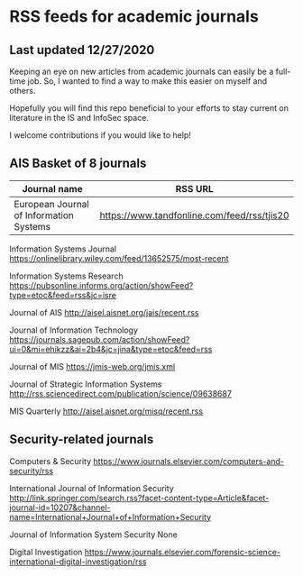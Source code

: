 # RSS feeds for academic journals
## Last updated 12/27/2020

Keeping an eye on new articles from academic journals can easily be a full-time job.  So, I wanted to find a way to make this easier on myself and others.

Hopefully you will find this repo beneficial to your efforts to stay current on literature in the IS and InfoSec space.

I welcome contributions if you would like to help!

## AIS Basket of 8 journals

Journal name | RSS URL
------------ | -------
European Journal of Information Systems | https://www.tandfonline.com/feed/rss/tjis20

Information Systems Journal
https://onlinelibrary.wiley.com/feed/13652575/most-recent

Information Systems Research
https://pubsonline.informs.org/action/showFeed?type=etoc&feed=rss&jc=isre

Journal of AIS
http://aisel.aisnet.org/jais/recent.rss

Journal of Information Technology
https://journals.sagepub.com/action/showFeed?ui=0&mi=ehikzz&ai=2b4&jc=jina&type=etoc&feed=rss

Journal of MIS
https://jmis-web.org/jmis.xml

Journal of Strategic Information Systems
http://rss.sciencedirect.com/publication/science/09638687

MIS Quarterly
http://aisel.aisnet.org/misq/recent.rss


## Security-related journals

Computers & Security
https://www.journals.elsevier.com/computers-and-security/rss

International Journal of Information Security
http://link.springer.com/search.rss?facet-content-type=Article&facet-journal-id=10207&channel-name=International+Journal+of+Information+Security

Journal of Information System Security
None

Digital Investigation
https://www.journals.elsevier.com/forensic-science-international-digital-investigation/rss
